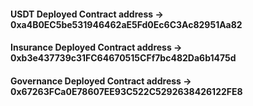 #### USDT Deployed Contract address -> 0xa4B0EC5be531946462aE5Fd0Ec6C3Ac82951Aa82
#### Insurance Deployed Contract address -> 0xb3e437739c31FC64670515CFf7bc482Da6b1475d
#### Governance Deployed Contract address -> 0x67263FCa0E78607EE93C522C5292638426122FE8